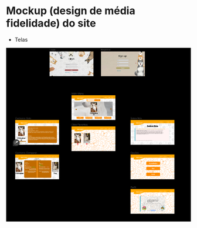 # Mockup (design de média fidelidade) do site

<ul><li>Telas</li></ul>
<img src="Telas.png" alt="Telas">
